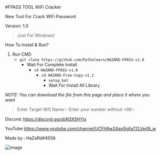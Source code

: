#FPASS TOOL WiFi Cracker

New Tool For Crack WiFi Password 

Version: 1.0

>Just For Windows!

How To Install & Run?

1. Run CMD
   - ```git clone https://github.com/Pytholearn/HAZARD-FPASS-v1.0```
     - Wait For Complete Install
        - ```cd HAZARD-FPASS-v1.0 ```
           -  ```cd HAZARD-Free-Copy-v1.2 ```
              - ```setup.bat ```
              - Wait For Install All Library

*NOTE: You can download the file from this page and place it where you want*

>Enter Target Wifi Name✨
>Enter your number without +98✨

Discord: https://discord.gg/xbN3XSHYjx

YouTube https://www.youtube.com/channel/UCFhRw24axi5gfa7ZLVe49_w

Made by : HaZaRd#4058


![image](https://github.com/Pytholearn/FPASS/assets/109828387/a33bf369-5a7f-45b4-bde7-7a600780ea83)
